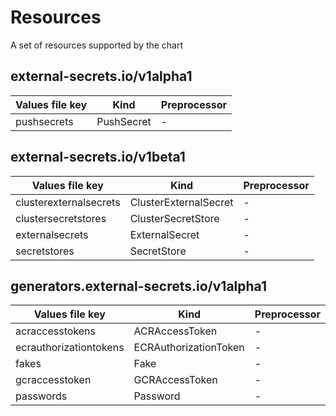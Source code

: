 # Resources

A set of resources supported by the chart

## external-secrets.io/v1alpha1

| Values file key | Kind | Preprocessor |
| --------------- | ---- | ------------ |
| pushsecrets   | PushSecret | - |


## external-secrets.io/v1beta1

| Values file key | Kind | Preprocessor |
| --------------- | ---- | ------------ |
| clusterexternalsecrets   | ClusterExternalSecret | - |
| clustersecretstores   | ClusterSecretStore | - |
| externalsecrets   | ExternalSecret | - |
| secretstores   | SecretStore | - |


## generators.external-secrets.io/v1alpha1

| Values file key | Kind | Preprocessor |
| --------------- | ---- | ------------ |
| acraccesstokens   | ACRAccessToken | - |
| ecrauthorizationtokens   | ECRAuthorizationToken | - |
| fakes   | Fake | - |
| gcraccesstoken   | GCRAccessToken | - |
| passwords   | Password | - |
